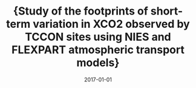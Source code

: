 ---
title: "{Study of the footprints of short-term variation in XCO2 observed by TCCON sites using NIES and FLEXPART atmospheric transport models}"
collection: publications
permalink: /publication/2017-01-01-Belikov2017
date: 2017-01-01
venue: 'Atmospheric Chemistry and Physics'
paperurl: 'https://doi.org/10.5194/acp-17-143-2017'
citation: 'Belikov et al., <b>{Study of the footprints of short-term variation in XCO2 observed by TCCON sites using NIES and FLEXPART atmospheric transport models}</b>, Atmospheric Chemistry and Physics, 2017-01-01, 10.5194/acp-17-143-2017'
---